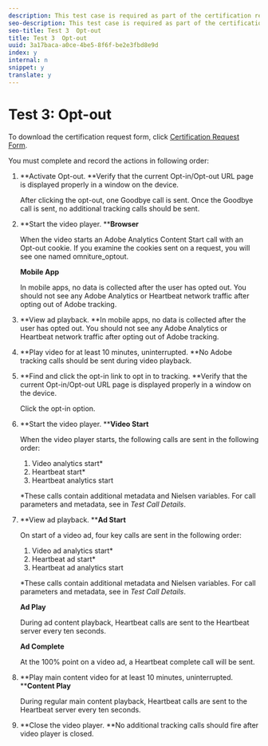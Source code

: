 ```yaml
---
description: This test case is required as part of the certification request form and validates mobile interruption behavior.
seo-description: This test case is required as part of the certification request form and validates mobile interruption behavior.
seo-title: Test 3  Opt-out
title: Test 3  Opt-out
uuid: 3a17baca-a0ce-4be5-8f6f-be2e3fbd8e9d
index: y
internal: n
snippet: y
translate: y
---
```


# Test 3: Opt-out

To download the certification request form, click [ Certification Request Form](nielsen_cert_request.docx). 

You must complete and record the actions in following order: 


1. **Activate Opt-out. **Verify that the current Opt-in/Opt-out URL page is displayed properly in a window on the device. 

   After clicking the opt-out, one Goodbye call is sent. Once the Goodbye call is sent, no additional tracking calls should be sent. 

1. **Start the video player. ****Browser** 

   When the video starts an Adobe Analytics Content Start call with an Opt-out cookie. If you examine the cookies sent on a request, you will see one named omniture_optout. 

   **Mobile App** 

   In mobile apps, no data is collected after the user has opted out. You should not see any Adobe Analytics or Heartbeat network traffic after opting out of Adobe tracking. 

1. **View ad playback. **In mobile apps, no data is collected after the user has opted out. You should not see any Adobe Analytics or Heartbeat network traffic after opting out of Adobe tracking. 

1. **Play video for at least 10 minutes, uninterrupted. **No Adobe tracking calls should be sent during video playback. 

1. **Find and click the opt-in link to opt in to tracking. **Verify that the current Opt-in/Opt-out URL page is displayed properly in a window on the device. 

   Click the opt-in option. 

1. **Start the video player. ****Video Start**

   When the video player starts, the following calls are sent in the following order: 


    1. Video analytics start*
    1. Heartbeat start*
    1. Heartbeat analytics start


   *These calls contain additional metadata and Nielsen variables. For call parameters and metadata, see [](../c_vhl_validation/c_vhl_test-call-details.md#section_qts_xff_f2b) in *Test Call Details*.

1. **View ad playback. ****Ad Start** 

   On start of a video ad, four key calls are sent in the following order: 


    1. Video ad analytics start*
    1. Heartbeat ad start*
    1. Heartbeat ad analytics start


   *These calls contain additional metadata and Nielsen variables. For call parameters and metadata, see [](../c_vhl_validation/c_vhl_test-call-details.md#section_wz3_yff_f2b) in *Test Call Details*.

   **Ad Play** 

   During ad content playback, Heartbeat calls are sent to the Heartbeat server every ten seconds. 

   **Ad Complete** 

   At the 100% point on a video ad, a Heartbeat complete call will be sent. 

1. **Play main content video for at least 10 minutes, uninterrupted. ****Content Play** 

   During regular main content playback, Heartbeat calls are sent to the Heartbeat server every ten seconds. 

1. **Close the video player. **No additional tracking calls should fire after video player is closed. 


